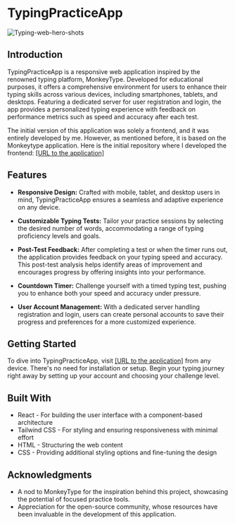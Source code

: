 # TypingPracticeApp

![Typing-web-hero-shots](https://github.com/miguelrodriguezp99/typing-web-app/assets/72866796/98c1191b-cf3a-41f3-8c2d-b73b9acc94d6)


## Introduction

TypingPracticeApp is a responsive web application inspired by the renowned typing platform, MonkeyType. Developed for educational purposes, it offers a comprehensive environment for users to enhance their typing skills across various devices, including smartphones, tablets, and desktops. Featuring a dedicated server for user registration and login, the app provides a personalized typing experience with feedback on performance metrics such as speed and accuracy after each test.

The initial version of this application was solely a frontend, and it was entirely developed by me. However, as mentioned before, it is based on the Monkeytype application. Here is the initial repository where I developed the frontend: [\[URL to the application\]](https://github.com/miguelrodriguezp99/typing-web-frontend)

## Features

- **Responsive Design:** Crafted with mobile, tablet, and desktop users in mind, TypingPracticeApp ensures a seamless and adaptive experience on any device.

- **Customizable Typing Tests:** Tailor your practice sessions by selecting the desired number of words, accommodating a range of typing proficiency levels and goals.

- **Post-Test Feedback:** After completing a test or when the timer runs out, the application provides feedback on your typing speed and accuracy. This post-test analysis helps identify areas of improvement and encourages progress by offering insights into your performance.

- **Countdown Timer:** Challenge yourself with a timed typing test, pushing you to enhance both your speed and accuracy under pressure.

- **User Account Management:** With a dedicated server handling registration and login, users can create personal accounts to save their progress and preferences for a more customized experience.

## Getting Started

To dive into TypingPracticeApp, visit [\[URL to the application\]](https://typing-web.vercel.app) from any device. There's no need for installation or setup. Begin your typing journey right away by setting up your account and choosing your challenge level.

## Built With

- React - For building the user interface with a component-based architecture
- Tailwind CSS - For styling and ensuring responsiveness with minimal effort
- HTML - Structuring the web content
- CSS - Providing additional styling options and fine-tuning the design

## Acknowledgments

- A nod to MonkeyType for the inspiration behind this project, showcasing the potential of focused practice tools.
- Appreciation for the open-source community, whose resources have been invaluable in the development of this application.
